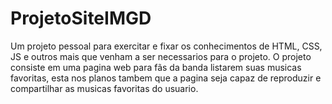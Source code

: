 # ProjetoSiteIMGD
Um projeto pessoal para exercitar e fixar os conhecimentos de HTML, CSS, JS e outros mais que venham a ser necessarios para o projeto.
O projeto consiste em uma pagina web para fãs da banda listarem suas musicas favoritas, esta nos planos tambem que a pagina seja capaz de reproduzir e compartilhar as musicas favoritas do usuario.
